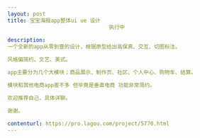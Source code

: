 ```yaml
---                
layout: post       
title: 宝宝海报app整体ui ue 设计
                                执行中
           
description: 
一个全新的app从零到壹的设计，根据原型给出高保真、交互、切图标注。

风格偏简约、文艺、美式。

app主要分为几个大模块；商品展示、制作页、社区、个人中心、购物车、结算。

模块和其他电商app差不多 但毕竟是垂直电商 功能非常简约。

欢迎推荐自己，具体详聊。

谢谢。
     
contenturl: https://pro.lagou.com/project/5770.html      
---                 
```

